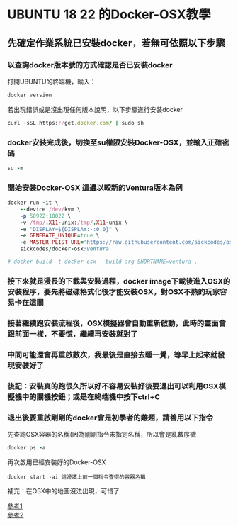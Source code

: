 # UBUNTU 18 22 的Docker-OSX教學
## 先確定作業系統已安裝docker，若無可依照以下步驟

### 以查詢docker版本號的方式確認是否已安裝docker
打開UBUNTU的終端機，輸入：  
```ruby
docker version
```

若出現錯誤或是沒出現任何版本說明，以下步驟進行安裝docker  
```ruby
curl -sSL https://get.docker.com/ | sudo sh
```

### docker安裝完成後，切換至su權限安裝Docker-OSX，並輸入正確密碼
```ruby
su -m
```

### 開始安裝Docker-OSX  這邊以較新的Ventura版本為例
```ruby
docker run -it \
    --device /dev/kvm \
    -p 50922:10022 \
    -v /tmp/.X11-unix:/tmp/.X11-unix \
    -e "DISPLAY=${DISPLAY:-:0.0}" \
    -e GENERATE_UNIQUE=true \
    -e MASTER_PLIST_URL='https://raw.githubusercontent.com/sickcodes/osx-serial-generator/master/config-custom.plist' \
    sickcodes/docker-osx:ventura

# docker build -t docker-osx --build-arg SHORTNAME=ventura .
```

### 接下來就是漫長的下載與安裝過程，docker image下載後進入OSX的安裝程序，要先將磁碟格式化後才能安裝OSX，對OSX不熟的玩家容易卡在這關
### 接著繼續跑安裝流程後，OSX模擬器會自動重新啟動，此時的畫面會跟前面一樣，不要慌，繼續再安裝就對了
### 中間可能還會再重啟數次，我最後是直接去睡一覺，等早上起來就發現安裝好了


### 後記：安裝真的跑很久所以好不容易安裝好後要退出可以利用OSX模擬機中的關機按鈕；或是在終端機中按下ctrl+C
### 退出後要重啟剛剛的docker會是初學者的難題，請善用以下指令
先查詢OSX容器的名稱(因為剛剛指令未指定名稱，所以會是亂數序號  
```ruby
docker ps -a
```
再次啟用已經安裝好的Docker-OSX  
```rubt
docker start -ai 這邊填上前一個指令查得的容器名稱
```
補充：在OSX中的地圖沒法出現，可惜了  


[參考1](https://github.com/sickcodes/Docker-OSX)  
[參考2](https://github.com/LiushuiXiaoxia/docker-osx)  
